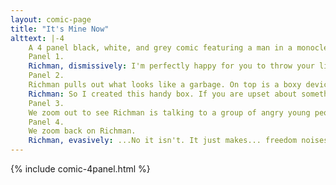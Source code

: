```yaml
---
layout: comic-page
title: "It's Mine Now"
alttext: |-4 
    A 4 panel black, white, and grey comic featuring a man in a monocle and top hat (Richman).
    Panel 1.
    Richman, dismissively: I'm perfectly happy for you to throw your little protest. Free speech and all that. I just don't want to hear you. Or see you. Or be inconvenienced in any way.
    Panel 2.
    Richman pulls out what looks like a garbage. On top is a boxy device with an on/off switch on the side and a slot on top. The word "Protests" written on it.
    Richman: So I created this handy box. If you are upset about something just write it down, put it in here, and I'll address it in due time.
    Panel 3.
    We zoom out to see Richman is talking to a group of angry young people. One of them shouts "That's a paper shredder!"
    Panel 4.
    We zoom back on Richman.
    Richman, evasively: ...No it isn't. It just makes... freedom noises.
---
```

{% include comic-4panel.html %}